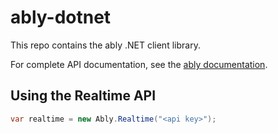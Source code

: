 # ably-dotnet

This repo contains the ably .NET client library.

For complete API documentation, see the [ably documentation](https://ably.io/documentation).

## Using the Realtime API
```csharp
var realtime = new Ably.Realtime("<api key>");
```
